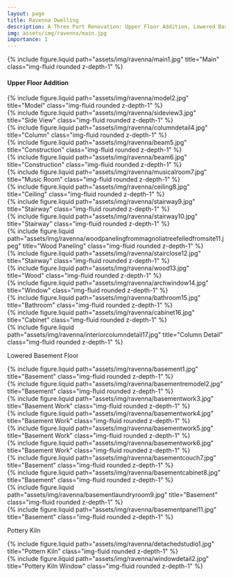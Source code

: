 ```yaml
---
layout: page
title: Ravenna Dwelling
description: A Three Part Renovation: Upper Floor Addition, Lowered Basement Floor, and Pottery Kiln
img: assets/img/ravenna/main.jpg
importance: 1
---
```


<div class="row">
    <div class="col-sm mt-3 mt-md-0">
        {% include figure.liquid path="assets/img/ravenna/main1.jpg" title="Main" class="img-fluid rounded z-depth-1" %}
    </div>
</div>

#### Upper Floor Addition

<div class="row">
    <div class="col-sm mt-3 mt-md-0">
        {% include figure.liquid path="assets/img/ravenna/model2.jpg" title="Model" class="img-fluid rounded z-depth-1" %}
    </div>
    <div class="col-sm mt-3 mt-md-0">
        {% include figure.liquid path="assets/img/ravenna/sideview3.jpg" title="Side View" class="img-fluid rounded z-depth-1" %}
    </div>
</div>

<div class="row">
  <div class="col-sm mt-3 mt-md-0">
  </div>
    <div class="col-sm mt-3 mt-md-0">
        {% include figure.liquid path="assets/img/ravenna/columndetail4.jpg" title="Column" class="img-fluid rounded z-depth-1" %}
    </div>
    <div class="col-sm mt-3 mt-md-0">
    </div>
</div>

<div class="row">
    <div class="col-sm mt-3 mt-md-0">
        {% include figure.liquid path="assets/img/ravenna/beam5.jpg" title="Construction" class="img-fluid rounded z-depth-1" %}
    </div>
    <div class="col-sm mt-3 mt-md-0">
        {% include figure.liquid path="assets/img/ravenna/beam6.jpg" title="Construction" class="img-fluid rounded z-depth-1" %}
    </div>
</div>

<div class="row">
    <div class="col-sm mt-3 mt-md-0">
        {% include figure.liquid path="assets/img/ravenna/musicalroom7.jpg" title="Music Room" class="img-fluid rounded z-depth-1" %}
    </div>
    <div class="col-sm mt-3 mt-md-0">
        {% include figure.liquid path="assets/img/ravenna/ceiling8.jpg" title="Ceiling" class="img-fluid rounded z-depth-1" %}
    </div>
</div>

<div class="row">
    <div class="col-sm mt-3 mt-md-0">
        {% include figure.liquid path="assets/img/ravenna/stairway9.jpg" title="Stairway" class="img-fluid rounded z-depth-1" %}
    </div>
    <div class="col-sm mt-3 mt-md-0">
        {% include figure.liquid path="assets/img/ravenna/stairway10.jpg" title="Stairway" class="img-fluid rounded z-depth-1" %}
    </div>
</div>

<div class="row">
    <div class="col-sm mt-3 mt-md-0">
        {% include figure.liquid path="assets/img/ravenna/woodpanelingfrommagnoliatreefelledfromsite11.jpeg" title="Wood Paneling" class="img-fluid rounded z-depth-1" %}
    </div>
    <div class="col-sm mt-3 mt-md-0">
        {% include figure.liquid path="assets/img/ravenna/stairclose12.jpg" title="Stairway" class="img-fluid rounded z-depth-1" %}
    </div>
    <div class="col-sm mt-3 mt-md-0">
        {% include figure.liquid path="assets/img/ravenna/wood13.jpg" title="Wood" class="img-fluid rounded z-depth-1" %}
    </div>
</div>

<div class="row">
    <div class="col-sm mt-3 mt-md-0">
        {% include figure.liquid path="assets/img/ravenna/archwindow14.jpg" title="Window" class="img-fluid rounded z-depth-1" %}
    </div>
    <div class="col-sm mt-3 mt-md-0">
        {% include figure.liquid path="assets/img/ravenna/bathroom15.jpg" title="Bathroom" class="img-fluid rounded z-depth-1" %}
    </div>
    <div class="col-sm mt-3 mt-md-0">
        {% include figure.liquid path="assets/img/ravenna/cabinet16.jpg" title="Cabinet" class="img-fluid rounded z-depth-1" %}
    </div>
    <div class="col-sm mt-3 mt-md-0">
        {% include figure.liquid path="assets/img/ravenna/interiorcolumndetail17.jpg" title="Column Detail" class="img-fluid rounded z-depth-1" %}
    </div>
</div>

Lowered Basement Floor

<div class="row">
    <div class="col-sm mt-3 mt-md-0">
        {% include figure.liquid path="assets/img/ravenna/basement1.jpg" title="Basement" class="img-fluid rounded z-depth-1" %}
    </div>
    <div class="col-sm mt-3 mt-md-0">
        {% include figure.liquid path="assets/img/ravenna/basementremodel2.jpg" title="Basement" class="img-fluid rounded z-depth-1" %}
    </div>
</div>

<div class="row">
    <div class="col-sm mt-3 mt-md-0">
        {% include figure.liquid path="assets/img/ravenna/basementwork3.jpg" title="Basement Work" class="img-fluid rounded z-depth-1" %}
    </div>
    <div class="col-sm mt-3 mt-md-0">
        {% include figure.liquid path="assets/img/ravenna/basementwork4.jpg" title="Basement Work" class="img-fluid rounded z-depth-1" %}
    </div>
</div>

<div class="row">
    <div class="col-sm mt-3 mt-md-0">
        {% include figure.liquid path="assets/img/ravenna/basementwork5.jpg" title="Basement Work" class="img-fluid rounded z-depth-1" %}
    </div>
    <div class="col-sm mt-3 mt-md-0">
        {% include figure.liquid path="assets/img/ravenna/basementwork6.jpg" title="Basement Work" class="img-fluid rounded z-depth-1" %}
    </div>
</div>

<div class="row">
    <div class="col-sm mt-3 mt-md-0">
        {% include figure.liquid path="assets/img/ravenna/basementcouch7.jpg" title="Basement" class="img-fluid rounded z-depth-1" %}
    </div>
    <div class="col-sm mt-3 mt-md-0">
        {% include figure.liquid path="assets/img/ravenna/basementcabinet8.jpg" title="Basement" class="img-fluid rounded z-depth-1" %}
    </div>
</div>

<div class="row">
    <div class="col-sm mt-3 mt-md-0">
        {% include figure.liquid path="assets/img/ravenna/basementlaundryroom9.jpg" title="Basement" class="img-fluid rounded z-depth-1" %}
    </div>
    <div class="col-sm mt-3 mt-md-0">
        {% include figure.liquid path="assets/img/ravenna/basementpanel11.jpg" title="Basement" class="img-fluid rounded z-depth-1" %}
    </div>
</div>

Pottery Kiln

<div class="row">
    <div class="col-sm mt-3 mt-md-0">
        {% include figure.liquid path="assets/img/ravenna/detachedstudio1.jpg" title="Pottern Kiln" class="img-fluid rounded z-depth-1" %}
    </div>
    <div class="col-sm mt-3 mt-md-0">
        {% include figure.liquid path="assets/img/ravenna/windowdetail2.jpg" title="Pottery Kiln Window" class="img-fluid rounded z-depth-1" %}
    </div>
</div>
